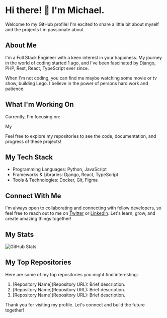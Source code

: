 # Hi there! 👋 I'm Michael.

Welcome to my GitHub profile! I'm excited to share a little bit about myself and the projects I'm passionate about.

## About Me

I'm a Full Stack Engineer with a keen interest in your happiness. My journey in the world of coding started 1 ago, and I've been fascinated by Django, PHP, Rest, React, TypeScript ever since.

When I'm not coding, you can find me maybe watching some movie or tv show, building Lego. I believe in the power of persons hard work and patience.

## What I'm Working On

Currently, I'm focusing on:

My

Feel free to explore my repositories to see the code, documentation, and progress of these projects!

## My Tech Stack

- Programming Languages: Python, JavaScript
- Frameworks & Libraries: Django, React, TypeScript
- Tools & Technologies: Docker, Git, Figma

## Connect With Me

I'm always open to collaborating and connecting with fellow developers, so feel free to reach out to me on [Twitter](https://twitter.com/MikeBilenko) or [LinkedIn](https://www.linkedin.com/in/mike-bilenko-749427255/). Let's learn, grow, and create amazing things together!

## My Stats

![GitHub Stats](https://github-readme-stats.vercel.app/api?username=YourUsername&show_icons=true&count_private=true&theme=dark)

## My Top Repositories

Here are some of my top repositories you might find interesting:

1. [Repository Name](Repository URL): Brief description.
2. [Repository Name](Repository URL): Brief description.
3. [Repository Name](Repository URL): Brief description.

Thank you for visiting my profile. Let's connect and build the future together!
